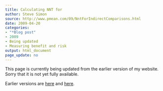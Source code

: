 ```yaml
---
title: Calculating NNT for
author: Steve Simon
source: http://www.pmean.com/09/NntForIndirectComparisons.html
date: 2009-04-20
categories:
- "*Blog post"
- 2009
- Being updated
- Measuring benefit and risk
output: html_document
page_update: no
---
```


This page is currently being updated from the earlier version of my website. Sorry that it is not yet fully available.

<!---More--->

Earlier versions are [here][sim1] and [here][sim2].

[sim1]: http://www.pmean.com/09/NntForIndirectComparisons.html
[sim2]: http://new.pmean.com/nnt-for-indirect-comparisons/
